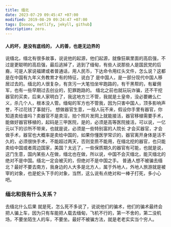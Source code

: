 ```yaml
---
title: 缅北
date: 2023-07-29 09:45:47 +07:00
modified: 2019-08-29 09:24:47 +07:00
tags: [boooo, netlify, jekyll, github]
description: zero.
---
```


#### 人的坏，是没有底线的， 人的善，也是无边界的
说缅北，缅北有很多故事，说说他的起源，他们起源，就像狂飙里面的高启强，不过是更聪明的高启强，最后逃掉了，逃到了缅甸，有些人说那些人是国民党的后裔，可是人家说福建或者普通话，用人民币，下达命令用红头文件，怎么说？这都是在中国有九年义务教育才有的特征，说白了 是中国人，是一部分现代中国人移居过去的。缅北的人很复杂，有贪污一大笔怕坐牢跑路的，有干黑帮的，有雇佣军，也有一些早期过去创业的，犯罪跑路的。
缅北之前也就玩玩诈骗，还不干挖器官的买卖，后来人家明白了，我这地方三不管，我就是土皇帝，没必要嫩么仁义，杀几个人，根本没人管。缅甸的军方也不管我，因为只害中国人，顶多影响声誉，不过花钱了事就行。
想做器官生意，一般人玩不来，假设你手里有器官，你知道卖给谁吗？卖器官不是卖淫，拍个照片发网上就能接活，器官移植需要手术，能做好器官移植的，起码是三甲医院，是的，必须是高等医院接活，可以说，一亿元以下的诊所不带来，也就是说，必须是一些特别富的人院长 才会买器官，才会做手术，器官也大概率是卖给中国的，如果你懂医学常识的，器官离开身体是活不久的，必须很快手术，不能超过两天，否则变质不能用，在缅北挖的器官，也只能卖给中国或者周边国家，美国？太远了，一些保质期久的器官有可能，也就是说，这门生意，国内某些人在做，缅北也在做，所以说，中国不会灭缅北，能灭缅北的 绝对不是中国。缅北一定会被灭的，但绝对不是中国之手。
普通人想不被骗去缅北？最好不要去南方，我身边的人大多是北方人，属于外地人，外地人旅游就是被宰的对象，也是蛇头下手的对象，当然，这么说有点绝对和一棒子打死，多小心吧。
### 缅北和我有什么关系？
去缅北什么后果 就是死，怎么死不多说了，说说他们的骗术，他们的骗术最终会把人骗上车，因为只有车能把人载去缅甸，飞机不行的，第一不舍的，第二没机场，不要坐陌生人的车，不要坐。最好不被骗方法，就是老老实实当个穷人。

